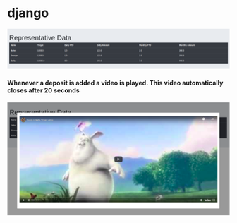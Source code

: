 # django
![data](https://raw.githubusercontent.com/yahyaali19/clientcode/master/Screenshot%20from%202019-09-19%2003-04-58.png)

#### Whenever a deposit is added a video is played. This video automatically closes after 20 seconds
![Video](https://raw.githubusercontent.com/yahyaali19/clientcode/master/Screenshot%20from%202019-09-19%2003-05-30.png)
